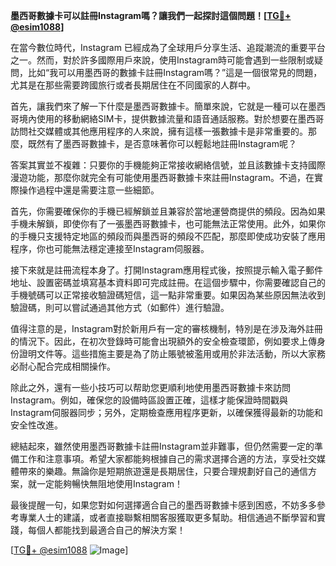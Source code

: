 **墨西哥數據卡可以註冊Instagram嗎？讓我們一起探討這個問題！[[TG💪+ @esim1088](https://t.me/s/esim1088)]**

在當今數位時代，Instagram 已經成為了全球用戶分享生活、追蹤潮流的重要平台之一。然而，對於許多國際用戶來說，使用Instagram時可能會遇到一些限制或疑問，比如“我可以用墨西哥的數據卡註冊Instagram嗎？”這是一個很常見的問題，尤其是在那些需要跨國旅行或者長期居住在不同國家的人群中。

首先，讓我們來了解一下什麼是墨西哥數據卡。簡單來說，它就是一種可以在墨西哥境內使用的移動網絡SIM卡，提供數據流量和語音通話服務。對於想要在墨西哥訪問社交媒體或其他應用程序的人來說，擁有這樣一張數據卡是非常重要的。那麼，既然有了墨西哥數據卡，是否意味著你可以輕鬆地註冊Instagram呢？

答案其實並不複雜：只要你的手機能夠正常接收網絡信號，並且該數據卡支持國際漫遊功能，那麼你就完全有可能使用墨西哥數據卡來註冊Instagram。不過，在實際操作過程中還是需要注意一些細節。

首先，你需要確保你的手機已經解鎖並且兼容於當地運營商提供的頻段。因為如果手機未解鎖，即使你有了一張墨西哥數據卡，也可能無法正常使用。此外，如果你的手機只支援特定地區的頻段而與墨西哥的頻段不匹配，那麼即使成功安裝了應用程序，你也可能無法穩定連接至Instagram伺服器。

接下來就是註冊流程本身了。打開Instagram應用程式後，按照提示輸入電子郵件地址、設置密碼並填寫基本資料即可完成註冊。在這個步驟中，你需要確認自己的手機號碼可以正常接收驗證碼短信，這一點非常重要。如果因為某些原因無法收到驗證碼，則可以嘗試通過其他方式（如郵件）進行驗證。

值得注意的是，Instagram對於新用戶有一定的審核機制，特別是在涉及海外註冊的情況下。因此，在初次登錄時可能會出現額外的安全檢查環節，例如要求上傳身份證明文件等。這些措施主要是為了防止賬號被濫用或用於非法活動，所以大家務必耐心配合完成相關操作。

除此之外，還有一些小技巧可以帮助您更順利地使用墨西哥數據卡來訪問Instagram。例如，確保您的設備時區設置正確，這樣才能保證時間戳與Instagram伺服器同步；另外，定期檢查應用程序更新，以確保獲得最新的功能和安全性改進。

總結起來，雖然使用墨西哥數據卡註冊Instagram並非難事，但仍然需要一定的準備工作和注意事項。希望大家都能夠根據自己的需求選擇合適的方法，享受社交媒體帶來的樂趣。無論你是短期旅遊還是長期居住，只要合理規劃好自己的通信方案，就一定能夠暢快無阻地使用Instagram！

最後提醒一句，如果您對如何選擇適合自己的墨西哥數據卡感到困惑，不妨多多參考專業人士的建議，或者直接聯繫相關客服獲取更多幫助。相信通過不斷學習和實踐，每個人都能找到最適合自己的解決方案！

[[TG💪+ @esim1088](https://t.me/s/esim1088) ![Image](https://i.postimg.cc/4NQfJmqS/Snipaste-2025-05-13-00-14-12.png)]
